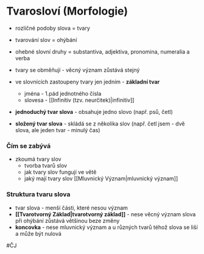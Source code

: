 # Tvarosloví (Morfologie)
- rozličné podoby slova = tvary
- tvarování slov = ohýbání
- ohebné slovní druhy = substantiva, adjektiva, pronomina, numeralia a verba
- tvary se obměňují - věcný význam zůstává stejný
- ve slovnících zastoupeny tvary jen jedním - **základní tvar**
	- jména - 1.pád jednotného čísla
	- slovesa - [[Infinitiv (tzv. neurčitek)|infinitiv]]

- **jednoduchý tvar slova** - obsahuje jedno slovo (např. psů, četl)
- **složený tvar slova** - skládá se z několika slov (např. četl jsem - dvě slova, ale jeden tvar - minulý čas)

### Čím se zabývá
- zkoumá tvary slov
	- tvorba tvarů slov
	- jak tvary slov fungují ve větě
	- jaký mají tvary slov [[Mluvnický Význam|mluvnický význam]]

### Struktura tvaru slova
- tvar slova - menší části, které nesou význam
- **[[Tvarotvorný Základ|tvarotvorný základ]]** - nese věcný význam slova při ohýbání zůstává většinou beze změny
- **koncovka** - nese mluvnický význam a u různých tvarů téhož slova se liší a může být nulová

#ČJ 
